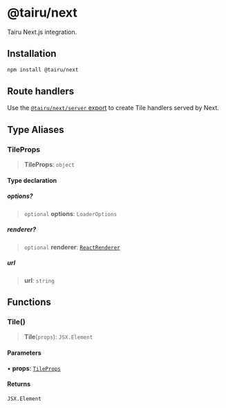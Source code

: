 # @tairu/next

Tairu Next.js integration.

## Installation

```sh
npm install @tairu/next
```

## Route handlers

Use the [`@tairu/next/server` export](server/index.md) to create Tile handlers served by Next.

## Type Aliases

### TileProps

> **TileProps**: `object`

#### Type declaration

##### options?

> `optional` **options**: `LoaderOptions`

##### renderer?

> `optional` **renderer**: [`ReactRenderer`](../../react/index.md#reactrenderer)

##### url

> **url**: `string`

## Functions

### Tile()

> **Tile**(`props`): `JSX.Element`

#### Parameters

• **props**: [`TileProps`](index.md#tileprops)

#### Returns

`JSX.Element`
